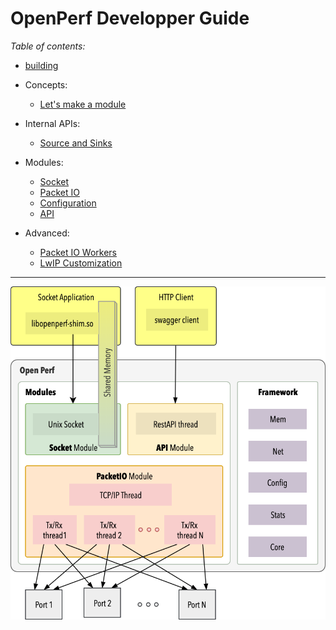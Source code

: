 

# OpenPerf Developper Guide

*Table of contents:*

* [building](building.md)

* Concepts:
    - [Let's make a module](module-creation.md)

* Internal APIs:
    - [Source and Sinks](internal-api.md)

* Modules:
    - [Socket](module-socket.md)
    - [Packet IO](module-packetio.md)
    - [Configuration](configuration.md)
    - [API](module-api.md)

* Advanced:
    - [Packet IO Workers](module-packetio-workers.md)
    - [LwIP Customization](module-packetio-lwip.md)

---

![OpenPerf components](../images/block_diagram.png)
